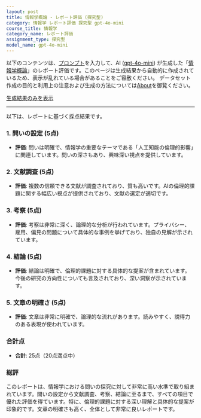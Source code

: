 ```yaml
---
layout: post
title: 情報学概論 - レポート評価 (探究型)
category: 情報学 レポート評価 探究型 gpt-4o-mini
course_title: 情報学
category_name: レポート評価
assignment_type: 探究型
model_name: gpt-4o-mini
---
```


以下のコンテンツは、[プロンプト](file://../../synthetic_assignments/generated/情報学/gpt-4o-mini/)を入力して、AI ([gpt-4o-mini](contents/gpt-4o-mini)) が生成した「[情報学概論](/contents/情報学/)」のレポート評価です。このページは生成結果から自動的に作成されているため、表示が乱れている場合があることをご容赦ください。
データセット作成の目的と利用上の注意および生成の方法については[About](/About)を御覧ください。

[生成結果のみを表示](file://../../synthetic_assignments/generated/情報学/gpt-4o-mini/)
  

***
  
以下は、レポートに基づく採点結果です。

### 1. 問いの設定 (5点)
- **評価**: 問いは明確で、情報学の重要なテーマである「人工知能の倫理的影響」に関連しています。問いの深さもあり、興味深い視点を提供しています。

### 2. 文献調査 (5点)
- **評価**: 複数の信頼できる文献が調査されており、質も高いです。AIの倫理的課題に関する幅広い視点が提供されており、文献の選定が適切です。

### 3. 考察 (5点)
- **評価**: 考察は非常に深く、論理的な分析が行われています。プライバシー、雇用、偏見の問題について具体的な事例を挙げており、独自の見解が示されています。

### 4. 結論 (5点)
- **評価**: 結論は明確で、倫理的課題に対する具体的な提案が含まれています。今後の研究の方向性についても言及されており、深い洞察が示されています。

### 5. 文章の明確さ (5点)
- **評価**: 文章は非常に明確で、論理的な流れがあります。読みやすく、説得力のある表現が使われています。

### 合計点
- **合計**: 25点（20点満点中）

### 総評
このレポートは、情報学における問いの探究に対して非常に高い水準で取り組まれています。問いの設定から文献調査、考察、結論に至るまで、すべての項目で優れた評価を得ています。特に、倫理的課題に対する深い理解と具体的な提案が印象的です。文章の明確さも高く、全体として非常に良いレポートです。
